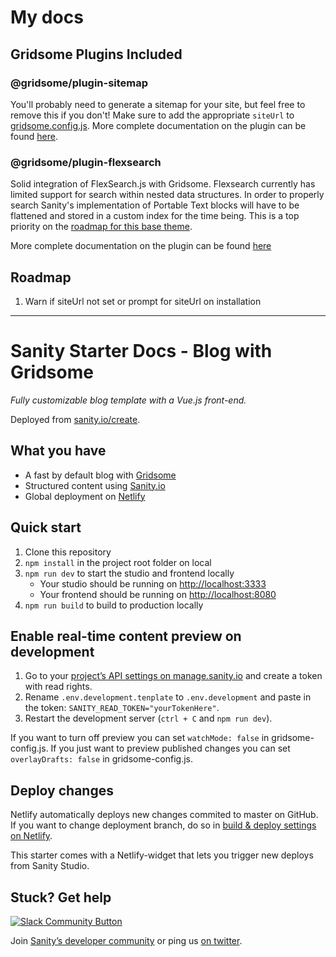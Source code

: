 # My docs

## Gridsome Plugins Included

### @gridsome/plugin-sitemap

You'll probably need to generate a sitemap for your site, but feel free to remove this if you don't! Make sure to add the appropriate `siteUrl` to [gridsome.config.js](https://gridsome.org/docs/config/#siteurl). More complete documentation on the plugin can be found [here](https://gridsome.org/plugins/@gridsome/plugin-sitemap).

### @gridsome/plugin-flexsearch

Solid integration of FlexSearch.js with Gridsome. Flexsearch currently has limited support for search within nested data structures. In order to properly search Sanity's implementation of Portable Text blocks will have to be flattened and stored in a custom index for the time being. This is a top priority on the [roadmap for this base theme](#roadmap).

More complete documentation on the plugin can be found [here](https://gridsome.org/plugins/gridsome-plugin-flexsearch)

## Roadmap

1. Warn if siteUrl not set or prompt for siteUrl on installation

---

# Sanity Starter Docs - Blog with Gridsome

_Fully customizable blog template with a Vue.js front-end._

Deployed from [sanity.io/create](https://www.sanity.io/create/?template=sanity-io%2Fsanity-template-gridsome-blog).

## What you have

- A fast by default blog with [Gridsome](https://gridsome.org)
- Structured content using [Sanity.io](https://www.sanity.io)
- Global deployment on [Netlify](https://netlify.com)

## Quick start

1. Clone this repository
2. `npm install` in the project root folder on local
3. `npm run dev` to start the studio and frontend locally
   - Your studio should be running on [http://localhost:3333](http://localhost:3333)
   - Your frontend should be running on [http://localhost:8080](http://localhost:8080)
4. `npm run build` to build to production locally

## Enable real-time content preview on development

1. Go to your [project’s API settings on manage.sanity.io](https://manage.sanity.io/projects/v9n856vf/settings/api) and create a token with read rights.
2. Rename `.env.development.tenplate` to `.env.development` and paste in the token: `SANITY_READ_TOKEN="yourTokenHere"`.
3. Restart the development server (`ctrl + C` and `npm run dev`).

If you want to turn off preview you can set `watchMode: false` in gridsome-config.js. If you just want to preview published changes you can set `overlayDrafts: false` in gridsome-config.js.

## Deploy changes

Netlify automatically deploys new changes commited to master on GitHub. If you want to change deployment branch, do so in [build & deploy settings on Netlify](https://www.netlify.com/docs/continuous-deployment/#branches-deploys).

This starter comes with a Netlify-widget that lets you trigger new deploys from Sanity Studio.

## Stuck? Get help

[![Slack Community Button](https://slack.sanity.io/badge.svg)](https://slack.sanity.io/)

Join [Sanity’s developer community](https://slack.sanity.io) or ping us [on twitter](https://twitter.com/sanity_io).
